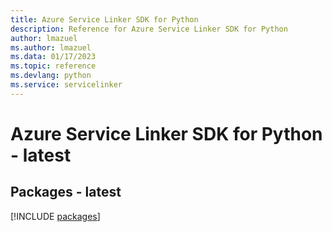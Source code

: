 ```yaml
---
title: Azure Service Linker SDK for Python
description: Reference for Azure Service Linker SDK for Python
author: lmazuel
ms.author: lmazuel
ms.data: 01/17/2023
ms.topic: reference
ms.devlang: python
ms.service: servicelinker
---
```

# Azure Service Linker SDK for Python - latest
## Packages - latest
[!INCLUDE [packages](service-linker-index.md)]